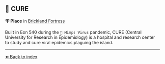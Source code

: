 ## 🏥 CURE

**🪧 Place** in [Brickland Fortress](https://zeithalt.github.io/r/brickland_fortress.html)

Built in Eon 540 during the `🦠 Mimps Virus` pandemic, CURE (Central University for Research in Epidemiology) is a hospital and research center to study and cure viral epidemics plaguing the island.


----------
[⬅️ Back to index](/index.md#9670_s)